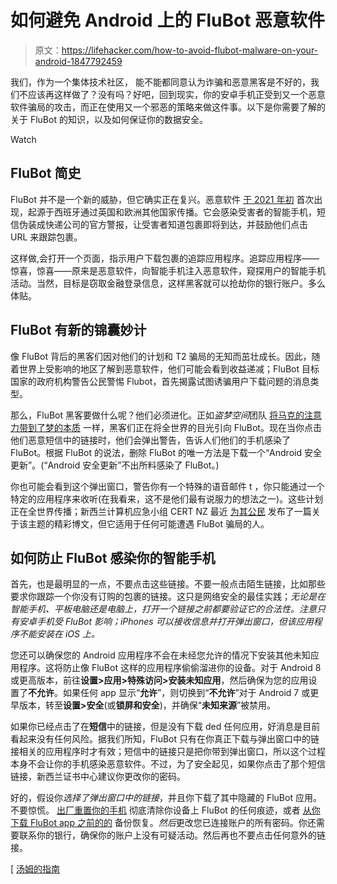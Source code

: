 # 如何避免 Android 上的 FluBot 恶意软件

> 原文：<https://lifehacker.com/how-to-avoid-flubot-malware-on-your-android-1847792459>

我们，作为一个集体技术社区， 能不能都同意认为诈骗和恶意黑客是不好的，我们不应该再这样做了？没有吗？好吧，回到现实，你的安卓手机正受到又一个恶意软件骗局的攻击，而正在使用又一个邪恶的策略来做这件事。以下是你需要了解的关于 FluBot 的知识，以及如何保证你的数据安全。

Watch

## FluBot 简史

FluBot 并不是一个新的威胁，但它确实正在复兴。恶意软件 [于 2021 年初](https://www.bbc.com/news/technology-56859091) 首次出现，起源于西班牙通过英国和欧洲其他国家传播。它会感染受害者的智能手机，短信伪装成快递公司的官方警报，让受害者知道包裹即将到达，并鼓励他们点击 URL 来跟踪包裹。

这样做,会打开一个页面，指示用户下载包裹的追踪应用程序。追踪应用程序——惊喜，惊喜——原来是恶意软件，向智能手机注入恶意软件，窥探用户的智能手机活动。当然，目标是窃取金融登录信息，这样黑客就可以抢劫你的银行账户。多么体贴。

## FluBot 有新的锦囊妙计

像 FluBot 背后的黑客们因对他们的计划和 T2 骗局的无知而茁壮成长。因此，随着世界上受影响的地区了解到恶意软件，他们可能会看到收益递减；FluBot 目标国家的政府机构警告公民警惕 Flubot，首先揭露试图诱骗用户下载问题的消息类型。

那么，FluBot 黑客要做什么呢？他们必须进化。正如*盗梦空间*团队 [将马克的注意力带到了梦的本质](https://youtu.be/DKce4wCe2zI?t=56) 一样，黑客们正在将全世界的目光引向 FluBot。现在当你点击他们恶意短信中的链接时，他们会弹出警告，告诉人们他们的手机感染了 FluBot。根据 FluBot 的说法，删除 FluBot 的唯一方法是下载一个“Android 安全更新”。(“Android 安全更新”不出所料感染了 FluBot。)

你也可能会看到这个弹出窗口，警告你有一个特殊的语音邮件 t ，你只能通过一个特定的应用程序来收听(在我看来，这不是他们最有说服力的想法之一)。这些计划正在全世界传播；新西兰计算机应急小组 CERT NZ 最近 [为其公民](https://www.cert.govt.nz/about/about-us/) 发布了一篇关于该主题的精彩博文，但它适用于任何可能遭遇 FluBot 骗局的人。

## 如何防止 FluBot 感染你的智能手机

首先，也是最明显的一点，不要点击这些链接。不要一般点击陌生链接，比如那些要求你跟踪一个你没有订购的包裹的链接。这只是网络安全的最佳实践；*无论是在智能手机、平板电脑还是电脑上，打开一个链接之前都要验证它的合法性。注意只有安卓手机受 FluBot 影响；iPhones 可以接收信息并打开弹出窗口，但该应用程序不能安装在 iOS 上。*

您还可以确保您的 Android 应用程序不会在未经您允许的情况下安装其他未知应用程序。这将防止像 FluBot 这样的应用程序偷偷溜进你的设备。对于 Android 8 或更高版本，前往**设置>应用>特殊访问>安装未知应用**，然后确保为您的应用设置了**不允许**。如果任何 app 显示“**允许**”，则切换到“**不允许**”对于 Android 7 或更早版本，转至**设置>安全**(或**锁屏和安全**)，并确保“**未知来源**”被禁用。

如果你已经点击了在**短信**中的链接，但是没有下载 ded 任何应用，好消息是目前看起来没有任何风险。据我们所知，FluBot 只有在你真正下载与弹出窗口中的链接相关的应用程序时才有效；短信中的链接只是把你带到弹出窗口，所以这个过程本身不会让你的手机感染恶意软件。不过，为了安全起见，如果你点击了那个短信链接，新西兰证书中心建议你更改你的密码。

好的，假设你*选择了弹出窗口中的链接*，并且你下载了其中隐藏的 FluBot 应用。不要惊慌。 [出厂重置你的手机](https://lifehacker.com/how-do-i-factory-reset-an-android-phone-with-a-broken-s-1830573253) 彻底清除你设备上 FluBot 的任何痕迹，或者 [从你下载 FluBot app 之前的的](https://gizmodo.com/these-are-currently-the-best-ways-to-back-up-your-smart-1844636394) 备份恢复。*然后*更改您已连接账户的所有密码。你还需要联系你的银行，确保你的账户上没有可疑活动。然后再也不要点击任何意外的链接。

[ [汤姆的指南](https://www.tomsguide.com/news/flubot-warning-fake-security-update)